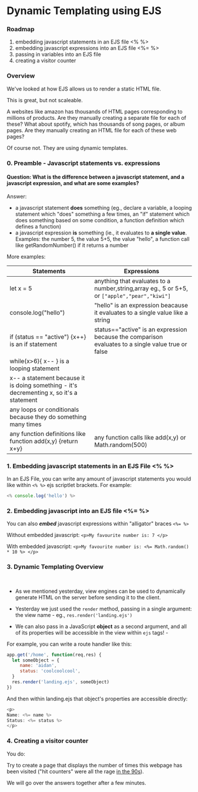 # Dynamic Templating using EJS

### Roadmap
1. embedding javascript statements in an EJS file <% %>
2. embedding javascript expressions into an EJS file <%= %>
3. passing in variables into an EJS file
4. creating a visitor counter

### Overview

We've looked at how EJS allows us to render a static HTML file.

This is great, but not scaleable.

A websites like amazon has thousands of HTML pages corresponding to millions of products. Are they manually creating a separate file for each of these?
What about spotify, which has thousands of song pages, or album pages. Are they manually creating an HTML file for each of these web pages?

Of course not. They are using dynamic templates.

### 0. Preamble - Javascript statements vs. expressions

#### Question: What is the difference between a javascript statement, and a javascript expression, and what are some examples?

Answer: 
- a javascript statement <strong>does</strong> something (eg., declare a variable, a looping statement which "does" something a few times, an "if" statement which does something based on some condition, a function definition which defines a function)
- a javascript expression <strong>is</strong> something (ie., it evaluates to <strong>a single value</strong>. Examples: the number 5, the value 5+5, the value "hello", a function call like getRandomNumber() if it returns a number

More examples:

|Statements|Expressions|
|----------|-----------|
|let x = 5|anything that evaluates to a number,string,array eg., 5 or 5+5, or `["apple","pear","kiwi"]`|
|console.log("hello")|"hello" is an expression beacause it evaluates to a single value like a string|
|if (status == "active") {x++} is an if statement|status=="active" is an expression because the comparison evaluates to a single value true or false|
|while(x>6){ x-- } is a looping statement||
|x-- a statement because it is doing something - it's decrementing x, so it's a statement||
|any loops or conditionals because they do something many times||
|any function definitions like function add(x,y) {return x+y}|any function calls like add(x,y) or Math.random(500)|


### 1. Embedding javascript statements in an EJS File <% %>

In an EJS File, you can write any amount of javascript statements you would like within `<% %>` ejs scriptlet brackets.
For example:

```js
<% console.log('hello') %>
```

### 2. Embedding javascript into an EJS file <%= %>

You can also <strong><em>embed</em></strong> javascript expressions within "alligator" braces `<%= %>`

Without embedded javascript:
`<p>My favourite number is: 7 </p>`

With embedded javascript:
`<p>My favourite number is: <%= Math.random() * 10 %> </p>`

### 3. Dynamic Templating Overview
<br>

- As we mentioned yesterday, view engines can be used to dynamically generate HTML on the server before sending it to the client.

- Yesterday we just used the `render` method, passing in a single argument: the view name - eg., `res.render('landing.ejs')`

- We can also pass in a JavaScript **object** as a second argument, and all of its properties will be accessible in the view within `ejs` tags! - 

For example, you can write a route handler like this:

```js
app.get('/home', function(req,res) {
  let someObject = {
     name: 'aidan',
     status: 'coolcoolcool',
  }
  res.render('landing.ejs', someObject)
})
```


And then within landing.ejs that object's properties are accessible directly:
```js
<p>
Name: <%= name %>
Status: <%= status %>
</p>
```



### 4. Creating a visitor counter

You do: 

Try to create a page that displays the number of times this webpage has been visited ("hit counters" were all the rage <a href="https://www.google.com/search?q=90s+hit+counters&tbm=isch&ved=2ahUKEwjD4YK_opH3AhWTqHIEHT7cCIEQ2-cCegQIABAA&oq=90s+hit+counters&gs_lcp=CgNpbWcQA1CSD1iOEGCxEWgAcAB4AIABUogBtgKSAQE0mAEAoAEBqgELZ3dzLXdpei1pbWfAAQE&sclient=img&ei=0OBWYsO5C5PRytMPvrijiAg&bih=695&biw=1374">in the 90s</a>).

We will go over the answers together after a few minutes.

